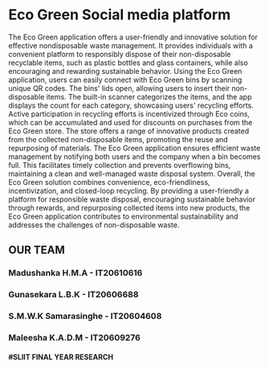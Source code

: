# Eco Green Social media platform

The Eco Green application offers a user-friendly and innovative solution for effective nondisposable waste management. It provides individuals with a convenient platform to 
responsibly dispose of their non-disposable recyclable items, such as plastic bottles and glass 
containers, while also encouraging and rewarding sustainable behavior. Using the Eco Green 
application, users can easily connect with Eco Green bins by scanning unique QR codes. The 
bins' lids open, allowing users to insert their non-disposable items. The built-in scanner 
categorizes the items, and the app displays the count for each category, showcasing users' 
recycling efforts. Active participation in recycling efforts is incentivized through Eco coins, 
which can be accumulated and used for discounts on purchases from the Eco Green store. The 
store offers a range of innovative products created from the collected non-disposable items, 
promoting the reuse and repurposing of materials. The Eco Green application ensures 
efficient waste management by notifying both users and the company when a bin becomes 
full. This facilitates timely collection and prevents overflowing bins, maintaining a clean and 
well-managed waste disposal system. Overall, the Eco Green solution combines convenience, 
eco-friendliness, incentivization, and closed-loop recycling. By providing a user-friendly 
a platform for responsible waste disposal, encouraging sustainable behavior through rewards, 
and repurposing collected items into new products, the Eco Green application contributes to 
environmental sustainability and addresses the challenges of non-disposable waste.

## OUR TEAM

### Madushanka H.M.A - IT20610616
### Gunasekara L.B.K  - IT20606688
### S.M.W.K Samarasinghe - IT20604608
### Maleesha K.A.D.M - IT20609276

#### #SLIIT FINAL YEAR RESEARCH
